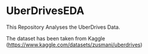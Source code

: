 # UberDrivesEDA

This Repository Analyses the UberDrives Data. 

The dataset has been taken from Kaggle (https://www.kaggle.com/datasets/zusmani/uberdrives)

